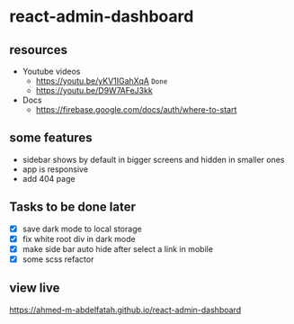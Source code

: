 # react-admin-dashboard

## resources

- Youtube videos
  - https://youtu.be/yKV1IGahXqA `Done`
  - https://youtu.be/D9W7AFeJ3kk
- Docs
  - https://firebase.google.com/docs/auth/where-to-start

## some features

- sidebar shows by default in bigger screens and hidden in smaller ones
- app is responsive
- add 404 page

## Tasks to be done later

- [x] save dark mode to local storage
- [x] fix white root div in dark mode
- [x] make side bar auto hide after select a link in mobile
- [x] some scss refactor

## view live

https://ahmed-m-abdelfatah.github.io/react-admin-dashboard
